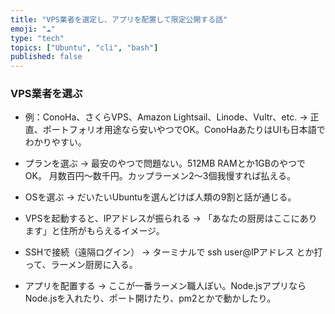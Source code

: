 ```yaml
---
title: "VPS業者を選定し、アプリを配置して限定公開する話"
emoji: "☁"
type: "tech"
topics: ["Ubuntu", "cli", "bash"]
published: false
---
```


### VPS業者を選ぶ
- 例：ConoHa、さくらVPS、Amazon Lightsail、Linode、Vultr、etc.
    → 正直、ポートフォリオ用途なら安いやつでOK。ConoHaあたりはUIも日本語でわかりやすい。

- プランを選ぶ
    → 最安のやつで問題ない。512MB RAMとか1GBのやつでOK。
        月数百円～数千円。カップラーメン2〜3個我慢すれば払える。

- OSを選ぶ
    → だいたいUbuntuを選んどけば人類の9割と話が通じる。

- VPSを起動すると、IPアドレスが振られる
    → 「あなたの厨房はここにあります」と住所がもらえるイメージ。

- SSHで接続（遠隔ログイン）
    → ターミナルで ssh user@IPアドレス とか打って、ラーメン厨房に入る。

- アプリを配置する
    → ここが一番ラーメン職人ぽい。Node.jsアプリならNode.jsを入れたり、ポート開けたり、pm2とかで動かしたり。